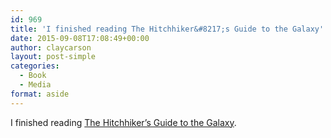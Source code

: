 ```yaml
---
id: 969
title: 'I finished reading The Hitchhiker&#8217;s Guide to the Galaxy'
date: 2015-09-08T17:08:49+00:00
author: claycarson
layout: post-simple
categories: 
  - Book
  - Media
format: aside
---
```

I finished reading [The Hitchhiker&#8217;s Guide to the Galaxy](http://amazon.com/exec/obidos/ASIN/0345391802/claycarson0c-20).<!--more-->